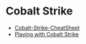 # Cobalt Strike

* [Cobalt-Strike-CheatSheet](https://github.com/S1ckB0y1337/Cobalt-Strike-CheatSheet)
* [Playing with Cobalt Strike](https://swlacy.com/posts/playing-with-cobalt-strike)
